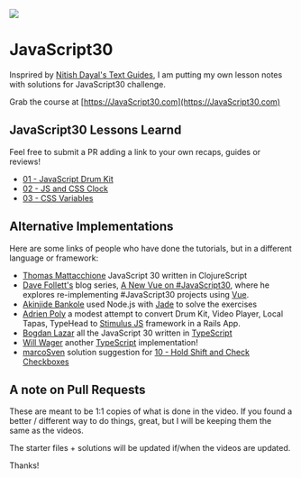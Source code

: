﻿![](https://javascript30.com/images/JS3-social-share.png)

# JavaScript30

Insprired by [Nitish Dayal's Text Guides](https://github.com/nitishdayal/JavaScript30), I am putting my own lesson notes with solutions for JavaScript30 challenge.

Grab the course at [https://JavaScript30.com](https://JavaScript30.com)

## JavaScript30 Lessons Learnd

Feel free to submit a PR adding a link to your own recaps, guides or reviews!

* [01 - JavaScript Drum Kit](https://github.com/HanLee25/JavaScript30/tree/master/01%20-%20JavaScript%20Drum%20Kit)
* [02 - JS and CSS Clock](https://github.com/HanLee25/JavaScript30/tree/master/02%20-%20JS%20and%20CSS%20Clock)
* [03 - CSS Variables](https://github.com/HanLee25/JavaScript30/tree/master/03%20-%20CSS%20Variables)

## Alternative Implementations
Here are some links of people who have done the tutorials, but in a different language or framework:

* [Thomas Mattacchione](https://github.com/tkjone/clojurescript-30) JavaScript 30 written in ClojureScript
* [Dave Follett's](https://github.com/davefollett) blog series, [A New Vue on #JavaScript30](https://davefollett.io/categories/a-new-vue-on-javascript30/), where he explores re-implementing #JavaScript30 projects using [Vue](https://vuejs.org).
* [Akinjide Bankole](https://github.com/akinjide/JS30days) used Node.js with [Jade](http://jadelang.net) to solve the exercises
* [Adrien Poly](https://github.com/adrienpoly/javascript30-stimulus) a modest attempt to convert Drum Kit, Video Player, Local Tapas, TypeHead to [Stimulus JS](https://stimulusjs.org/) framework in a Rails App.
* [Bogdan Lazar](https://github.com/tricinel/TypeScript30) all the JavaScript 30 written in [TypeScript](https://www.typescriptlang.org/)
* [Will Wager](https://github.com/wwags33/JavaScript30) another [TypeScript](https://www.typescriptlang.org/) implementation!
* [marcoSven](https://github.com/marcoSven) solution suggestion for [10 - Hold Shift and Check Checkboxes](https://github.com/marcoSven/JavaScript30/blob/master/10%20-%20Hold%20Shift%20and%20Check%20Checkboxes/index-FINISHED.html)

## A note on Pull Requests

These are meant to be 1:1 copies of what is done in the video. If you found a better / different way to do things, great, but I will be keeping them the same as the videos.

The starter files + solutions will be updated if/when the videos are updated.

Thanks!
